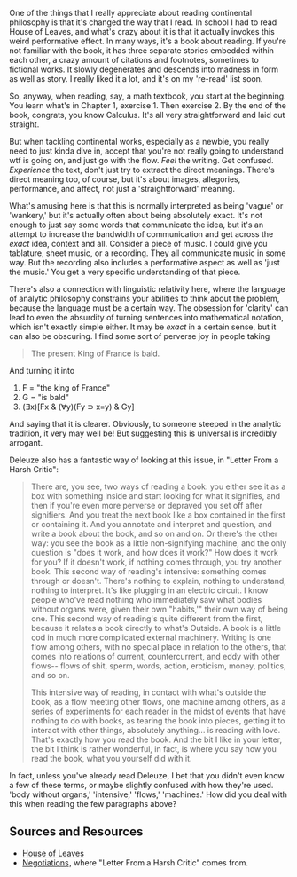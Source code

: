 One of the things that I really appreciate about reading continental philosophy
is that it's changed the way that I read. In school I had to read House of
Leaves, and what's crazy about it is that it actually invokes this weird
performative effect. In many ways, it's a book about reading. If you're not
familiar with the book, it has three separate stories embedded within each
other, a crazy amount of citations and footnotes, sometimes to fictional works.
It slowly degenerates and descends into madness in form as well as story. I
really liked it a lot, and it's on my 're-read' list soon.

So, anyway, when reading, say, a math textbook, you start at the beginning. You
learn what's in Chapter 1, exercise 1. Then exercise 2. By the end of the book,
congrats, you know Calculus. It's all very straightforward and laid out
straight.

But when tackling continental works, especially as a newbie, you really need
to just kinda dive in, accept that you're not really going to understand wtf is
going on, and just go with the flow. *Feel* the writing. Get confused.
*Experience* the text, don't just try to extract the direct meanings. There's
direct meaning too, of course, but it's about images, allegories, performance,
and affect, not just a 'straightforward' meaning.

What's amusing here is that this is normally interpreted as being 'vague' or
'wankery,' but it's actually often about being absolutely exact. It's not
enough to just say some words that communicate the idea, but it's an attempt
to increase the bandwidth of communication and get across the _exact_ idea,
context and all. Consider a piece of music. I could give you tablature, sheet
music, or a recording. They all communicate music in some way. But the
recording also includes a performative aspect as well as 'just the music.' You
get a very specific understanding of that piece.

There's also a connection with linguistic relativity here, where the language
of analytic philosophy constrains your abilities to think about the problem,
because the language must be a certain way. The obsession for 'clarity' can
lead to even the absurdity of turning sentences into mathematical notation,
which isn't exactly simple either. It may be _exact_ in a certain sense, but
it can also be obscuring. I find some sort of perverse joy in people taking

> The present King of France is bald.

And turning it into

1. F = "the king of France"
2. G = "is bald"
3. (∃x)[Fx & (∀y)(Fy ⊃ x=y) & Gy]

And saying that it is clearer. Obviously, to someone steeped in the analytic
tradition, it very may well be! But suggesting this is universal is incredibly
arrogant.

Deleuze also has a fantastic way of looking at this issue, in "Letter From a
Harsh Critic":

> There are, you see, two ways of reading a book: you either see it as a box
> with something inside and start looking for what it signifies, and then if
> you're even more perverse or depraved you set off after signifiers. And you
> treat the next book like a box contained in the first or containing it. And
> you annotate and interpret and question, and write a book about the book, and
> so on and on. Or there's the other way: you see the book as a little
> non-signifying machine, and the only question is "does it work, and how does
> it work?" How does it work for you? If it doesn't work, if nothing comes
> through, you try another book. This second way of reading's intensive:
> something comes through or doesn't. There's nothing to explain, nothing to
> understand, nothing to interpret. It's like plugging in an electric circuit.
> I know people who've read nothing who immediately saw what bodies without
> organs were, given their own "habits,'" their own way of being one. This
> second way of reading's quite different from the first, because it relates a
> book directly to what's Outside. A book is a little cod in much more
> complicated external machinery. Writing is one flow among others, with no
> special place in relation to the others, that comes into relations of
> current, countercurrent, and eddy with other flows-- flows of shit, sperm,
> words, action, eroticism, money, politics, and so on.
> 
> This intensive way of reading, in contact with what's outside the book, as a
> flow meeting other flows, one machine among others, as a series of
> experiments for each reader in the midst of events that have nothing to do
> with books, as tearing the book into pieces, getting it to interact with
> other things, absolutely anything... is reading with love. That's exactly how
> you read the book. And the bit I like in your letter, the bit I think is
> rather wonderful, in fact, is where you say how you read the book, what you
> yourself did with it.

In fact, unless you've already read Deleuze, I bet that you didn't even know a
few of these terms, or maybe slightly confused with how they're used. 'body
without organs,' 'intensive,' 'flows,' 'machines.' How did you deal with this
when reading the few paragraphs above?


## Sources and Resources

* <a href="http://www.amazon.com/gp/product/0375703764/ref=as_li_ss_tl?ie=UTF8&camp=1789&creative=390957&creativeASIN=0375703764&linkCode=as2&tag=stesblo026-20">House of Leaves</a><img src="http://www.assoc-amazon.com/e/ir?t=stesblo026-20&l=as2&o=1&a=0375703764" width="1" height="1" border="0" alt="" style="border:none !important; margin:0px !important;" />
* <a href="http://www.amazon.com/gp/product/0231075812/ref=as_li_ss_tl?ie=UTF8&camp=1789&creative=390957&creativeASIN=0231075812&linkCode=as2&tag=stesblo026-20">Negotiations</a><img src="http://www.assoc-amazon.com/e/ir?t=stesblo026-20&l=as2&o=1&a=0231075812" width="1" height="1" border="0" alt="" style="border:none !important; margin:0px !important;" />, where "Letter From a Harsh Critic" comes from.
